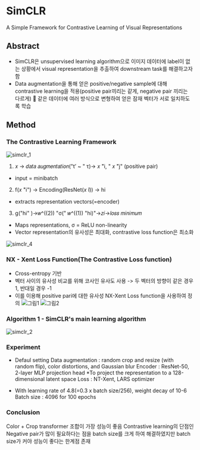 # SimCLR
A Simple Framework for Contrastive Learning of Visual Representations


## Abstract
- SimCLR은 unsupervised learning algorithm으로 이미지 데이터에 label이 없는 상황에서 visual representation을 추출하여 downstream task를 해결하고자 함
- Data augmentation을 통해 얻은 positive/negative sample에 대해 contrastive learning을 적용(positive pair끼리는 같게, negative pair 끼리는 다르게)  같은 데이터에 여러 방식으로 변형하여 얻은 잠재 벡터가 서로 일치하도록 학습

## Method
### The Contrastive Learning Framework
![simclr_1](https://github.com/danakkii/Paper/assets/117612063/26df35ab-6e0e-4737-bcd5-ac83448fdd24)

1.  𝑥 →  𝑑𝑎𝑡𝑎 𝑎𝑢𝑔𝑚𝑒𝑛𝑡𝑎𝑡𝑖𝑜𝑛("t’ ~ " τ)→ 𝑥 ̃"i, " 𝑥 ̃"j" (positive pair)
* input = minibatch

2. f(𝑥 ̃"i") → Encoding(ResNet(𝑥 ̃i)) → hi 
* extracts representation vectors(=encoder) 

3. g("hi" )→𝑤^((2))  "σ(" 𝑤^((1)) "hi)"→𝑧𝑖→𝑙𝑜𝑠𝑠 𝑚𝑖𝑛𝑖𝑚𝑢𝑚
*  Maps representations, σ = ReLU non-linearity
*  Vector representation의 유사성은 최대화, contrastive loss function은 최소화  


![simclr_4](https://github.com/danakkii/Paper/assets/117612063/c626131e-7630-4bab-868e-3daea4a3fb6d)
### NX - Xent Loss Function(The Contrastive Loss function)
- Cross-entropy 기반
- 벡터 사이의 유사성 비교를 위해 코사인 유사도 사용 -> 두 벡터의 방향이 같은 경우 1, 반대일 경우 -1
- 이를 이용해 positive pari에 대한 유사성 NX-Xent Loss function을 사용하여 정의
![그림1](https://github.com/user-attachments/assets/5cfafe43-bd5c-4338-a031-a47871027641)
![그림2](https://github.com/user-attachments/assets/cdb49379-bc47-448d-8bbb-8e1618e61690)


### Algorithm 1 - SimCLR's main learning algorithm
![simclr_2](https://github.com/danakkii/Paper/assets/117612063/4b21e586-b08a-4786-95ef-cb92fea2653f)

### Experiment
-  Defaul setting
Data augmentation : random crop and resize (with random flip), color distortions, and Gaussian blur
Encoder : ResNet-50, 2-layer MLP projection head
           *To project the representation to a 128-dimensional latent space
Loss : NT-Xent, LARS optimizer
* With learning rate of 4.8(=0.3 x batch size/256), weight decay of 10-6
Batch size : 4096 for 100 epochs

### Conclusion
Color + Crop transformer 조합이 가장 성능이 좋음
Contrastive learning의 단점인 Negative pair가 많이 필요하다는 점을 batch size를 크게 하여 해결하였지만 batch size가 커야 성능이 좋다는 한계점 존재



